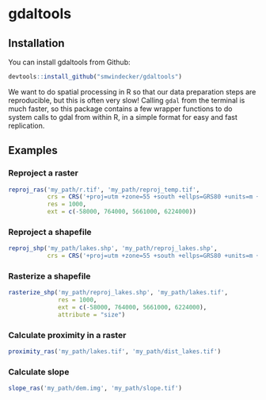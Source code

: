 # gdaltools

## Installation

You can install gdaltools from Github:

``` r
devtools::install_github("smwindecker/gdaltools")
```

We want to do spatial processing in R so that our data preparation steps are reproducible, but this is often very slow! Calling `gdal` from the terminal is much faster, so this package contains a few wrapper functions to do system calls to gdal from within R, in a simple format for easy and fast replication. 

## Examples

### Reproject a raster
``` r
reproj_ras('my_path/r.tif', 'my_path/reproj_temp.tif',
           crs = CRS('+proj=utm +zone=55 +south +ellps=GRS80 +units=m +no_defs'),
           res = 1000,
           ext = c(-58000, 764000, 5661000, 6224000))
```

### Reproject a shapefile
```r 
reproj_shp('my_path/lakes.shp', 'my_path/reproj_lakes.shp',
           crs = CRS('+proj=utm +zone=55 +south +ellps=GRS80 +units=m +no_defs'))
```

### Rasterize a shapefile
``` r
rasterize_shp('my_path/reproj_lakes.shp', 'my_path/lakes.tif',
              res = 1000,
              ext = c(-58000, 764000, 5661000, 6224000),
              attribute = "size")
```

### Calculate proximity in a raster
``` r
proximity_ras('my_path/lakes.tif', 'my_path/dist_lakes.tif')
```

### Calculate slope
``` r
slope_ras('my_path/dem.img', 'my_path/slope.tif')
```
